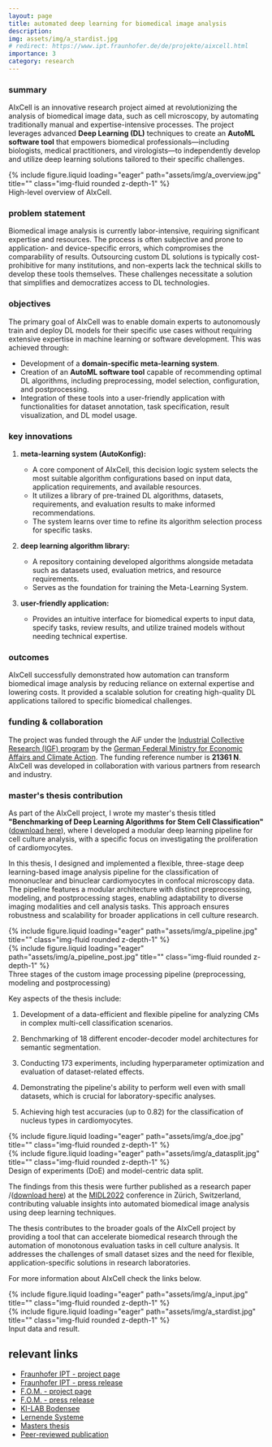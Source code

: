 ```yaml
---
layout: page
title: automated deep learning for biomedical image analysis
description:
img: assets/img/a_stardist.jpg
# redirect: https://www.ipt.fraunhofer.de/de/projekte/aixcell.html
importance: 3
category: research
---
```

### summary

AIxCell is an innovative research project aimed at revolutionizing the analysis of biomedical image data, such as cell microscopy, by automating traditionally manual and expertise-intensive processes. The project leverages advanced **Deep Learning (DL)** techniques to create an **AutoML software tool** that empowers biomedical professionals—including biologists, medical practitioners, and virologists—to independently develop and utilize deep learning solutions tailored to their specific challenges.

<div class="row">
    <div class="col-sm mt-3 mt-md-0">
        {% include figure.liquid loading="eager" path="assets/img/a_overview.jpg" title="" class="img-fluid rounded z-depth-1" %}
    </div>
</div>
<div class="caption">
    High-level overview of AIxCell.
</div>

### problem statement

Biomedical image analysis is currently labor-intensive, requiring significant expertise and resources. The process is often subjective and prone to application- and device-specific errors, which compromises the comparability of results. Outsourcing custom DL solutions is typically cost-prohibitive for many institutions, and non-experts lack the technical skills to develop these tools themselves. These challenges necessitate a solution that simplifies and democratizes access to DL technologies.

### objectives

The primary goal of AIxCell was to enable domain experts to autonomously train and deploy DL models for their specific use cases without requiring extensive expertise in machine learning or software development. This was achieved through:

- Development of a **domain-specific meta-learning system**.
- Creation of an **AutoML software tool** capable of recommending optimal DL algorithms, including preprocessing, model selection, configuration, and postprocessing.
- Integration of these tools into a user-friendly application with functionalities for dataset annotation, task specification, result visualization, and DL model usage.

### key innovations

1. **meta-learning system (AutoKonfig):**
   - A core component of AIxCell, this decision logic system selects the most suitable algorithm configurations based on input data, application requirements, and available resources.
   - It utilizes a library of pre-trained DL algorithms, datasets, requirements, and evaluation results to make informed recommendations.
   - The system learns over time to refine its algorithm selection process for specific tasks.

2. **deep learning algorithm library:**
   - A repository containing developed algorithms alongside metadata such as datasets used, evaluation metrics, and resource requirements.
   - Serves as the foundation for training the Meta-Learning System.

3. **user-friendly application:**
   - Provides an intuitive interface for biomedical experts to input data, specify tasks, review results, and utilize trained models without needing technical expertise.

### outcomes

AIxCell successfully demonstrated how automation can transform biomedical image analysis by reducing reliance on external expertise and lowering costs. It provided a scalable solution for creating high-quality DL applications tailored to specific biomedical challenges.

### funding & collaboration

The project was funded through the AiF under the [Industrial Collective Research (IGF) program](https://www.igf-foerderung.de/englisch#:~:text=Startseite-,Englisch,-Industrial%20Collective%20Research) by the [German Federal Ministry for Economic Affairs and Climate Action](https://www.bmwk.de/Navigation/EN/Home/home.html). The funding reference number is **21361 N**. AIxCell was developed in collaboration with various partners from research and industry.

### master's thesis contribution

As part of the AIxCell project, I wrote my master's thesis titled **"Benchmarking of Deep Learning Algorithms for Stem Cell Classification"** ([download here](https://drive.google.com/file/d/15yc0baI-4tEkmjG5ECXujQUdYMnwezro/view?usp=sharing)), where I developed a modular deep learning pipeline for cell culture analysis, with a specific focus on investigating the proliferation of cardiomyocytes.

In this thesis, I designed and implemented a flexible, three-stage deep learning-based image analysis pipeline for the classification of mononuclear and binuclear cardiomyocytes in confocal microscopy data. The pipeline features a modular architecture with distinct preprocessing, modeling, and postprocessing stages, enabling adaptability to diverse imaging modalities and cell analysis tasks. This approach ensures robustness and scalability for broader applications in cell culture research.

<div class="row">
    <div class="col-sm mt-3 mt-md-0">
        {% include figure.liquid loading="eager" path="assets/img/a_pipeline.jpg" title="" class="img-fluid rounded z-depth-1" %}
    </div>
    <div class="col-sm mt-3 mt-md-0">
        {% include figure.liquid loading="eager" path="assets/img/a_pipeline_post.jpg" title="" class="img-fluid rounded z-depth-1" %}
    </div>
</div>
<div class="caption">
    Three stages of the custom image processing pipeline (preprocessing, modeling and postprocessing)
</div>

Key aspects of the thesis include:

1. Development of a data-efficient and flexible pipeline for analyzing CMs in complex multi-cell classification scenarios.

2. Benchmarking of 18 different encoder-decoder model architectures for semantic segmentation.

3. Conducting 173 experiments, including hyperparameter optimization and evaluation of dataset-related effects.

4. Demonstrating the pipeline's ability to perform well even with small datasets, which is crucial for laboratory-specific analyses.

5. Achieving high test accuracies (up to 0.82) for the classification of nucleus types in cardiomyocytes.

<div class="row">
    <div class="col-sm mt-3 mt-md-0">
        {% include figure.liquid loading="eager" path="assets/img/a_doe.jpg" title="" class="img-fluid rounded z-depth-1" %}
    </div>
    <div class="col-sm mt-3 mt-md-0">
        {% include figure.liquid loading="eager" path="assets/img/a_datasplit.jpg" title="" class="img-fluid rounded z-depth-1" %}
    </div>
</div>
<div class="caption">
    Design of experiments (DoE) and model-centric data split.
</div>

The findings from this thesis were further published as a research paper /([download here](https://publications.rwth-aachen.de/record/862060)) at the [MIDL2022](https://2022.midl.io/) conference in Zürich, Switzerland, contributing valuable insights into automated biomedical image analysis using deep learning techniques.

The thesis contributes to the broader goals of the AIxCell project by providing a tool that can accelerate biomedical research through the automation of monotonous evaluation tasks in cell culture analysis. It addresses the challenges of small dataset sizes and the need for flexible, application-specific solutions in research laboratories.

For more information about AIxCell check the links below.

<div class="row">
    <div class="col-sm mt-3 mt-md-0">
        {% include figure.liquid loading="eager" path="assets/img/a_input.jpg" title="" class="img-fluid rounded z-depth-1" %}
    </div>
    <div class="col-sm mt-3 mt-md-0">
        {% include figure.liquid loading="eager" path="assets/img/a_stardist.jpg" title="" class="img-fluid rounded z-depth-1" %}
    </div>
</div>
<div class="caption">
    Input data and result.
</div>

## relevant links
- [Fraunhofer IPT - project page](https://www.ipt.fraunhofer.de/en/projects/aixcell.html)
- [Fraunhofer IPT - press release](https://www.ipt.fraunhofer.de/de/presse/Pressemitteilungen/201125-fraunhofer-ipt-und-partner-entwickeln-software-zur-automatisierten-analyse-von-zellkulturen.html)
- [F.O.M. - project page](https://www.forschung-fom.de/forschung/projekte-und-vorhaben/d/s/AIxCell)
- [F.O.M. - press release](https://www.forschung-fom.de/fom/aktuelles/d/cell-culture-analysis-tool-erfolgreich-entwickelt)
- [KI-LAB Bodensee](https://ki-lab-bodensee.eu/ki-projekte/aixcell-software-tool-zur-analyse-von-zellkulturen/)
- [Lernende Systeme](https://www.plattform-lernende-systeme.de/anwendung.html?AID=1405)
- [Masters thesis](https://drive.google.com/file/d/15yc0baI-4tEkmjG5ECXujQUdYMnwezro/view?usp=sharing)
- [Peer-reviewed publication]((https://publications.rwth-aachen.de/record/862060))
